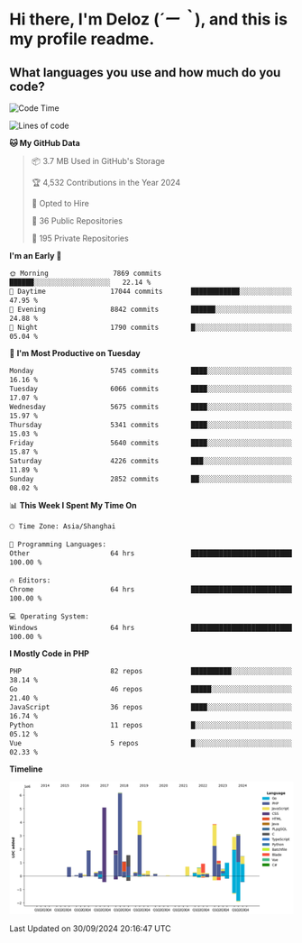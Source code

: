 # **Hi there, I'm Deloz (*´ー｀*), and this is my profile readme.**

## **What languages you use and how much do you code?**

<!--START_SECTION:waka-->
![Code Time](http://img.shields.io/badge/Code%20Time-4%2C759%20hrs%201%20min-blue)

![Lines of code](https://img.shields.io/badge/From%20Hello%20World%20I%27ve%20Written-41.1%20million%20lines%20of%20code-blue)

**🐱 My GitHub Data** 

> 📦 3.7 MB Used in GitHub's Storage 
 > 
> 🏆 4,532 Contributions in the Year 2024
 > 
> 💼 Opted to Hire
 > 
> 📜 36 Public Repositories 
 > 
> 🔑 195 Private Repositories 
 > 
**I'm an Early 🐤** 

```text
🌞 Morning                7869 commits        ██████░░░░░░░░░░░░░░░░░░░   22.14 % 
🌆 Daytime                17044 commits       ████████████░░░░░░░░░░░░░   47.95 % 
🌃 Evening                8842 commits        ██████░░░░░░░░░░░░░░░░░░░   24.88 % 
🌙 Night                  1790 commits        █░░░░░░░░░░░░░░░░░░░░░░░░   05.04 % 
```
📅 **I'm Most Productive on Tuesday** 

```text
Monday                   5745 commits        ████░░░░░░░░░░░░░░░░░░░░░   16.16 % 
Tuesday                  6066 commits        ████░░░░░░░░░░░░░░░░░░░░░   17.07 % 
Wednesday                5675 commits        ████░░░░░░░░░░░░░░░░░░░░░   15.97 % 
Thursday                 5341 commits        ████░░░░░░░░░░░░░░░░░░░░░   15.03 % 
Friday                   5640 commits        ████░░░░░░░░░░░░░░░░░░░░░   15.87 % 
Saturday                 4226 commits        ███░░░░░░░░░░░░░░░░░░░░░░   11.89 % 
Sunday                   2852 commits        ██░░░░░░░░░░░░░░░░░░░░░░░   08.02 % 
```


📊 **This Week I Spent My Time On** 

```text
🕑︎ Time Zone: Asia/Shanghai

💬 Programming Languages: 
Other                    64 hrs              █████████████████████████   100.00 % 

🔥 Editors: 
Chrome                   64 hrs              █████████████████████████   100.00 % 

💻 Operating System: 
Windows                  64 hrs              █████████████████████████   100.00 % 
```

**I Mostly Code in PHP** 

```text
PHP                      82 repos            ██████████░░░░░░░░░░░░░░░   38.14 % 
Go                       46 repos            █████░░░░░░░░░░░░░░░░░░░░   21.40 % 
JavaScript               36 repos            ████░░░░░░░░░░░░░░░░░░░░░   16.74 % 
Python                   11 repos            █░░░░░░░░░░░░░░░░░░░░░░░░   05.12 % 
Vue                      5 repos             █░░░░░░░░░░░░░░░░░░░░░░░░   02.33 % 
```



**Timeline**

![Lines of Code chart](https://raw.githubusercontent.com/deloz/deloz/main/assets/bar_graph.png)


 Last Updated on 30/09/2024 20:16:47 UTC
<!--END_SECTION:waka-->
